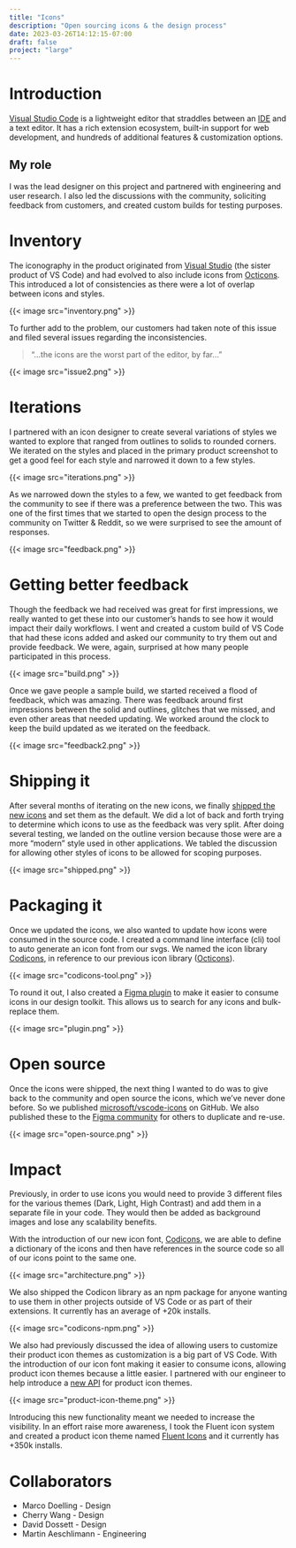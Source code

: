 ```yaml
---
title: "Icons"
description: "Open sourcing icons & the design process"
date: 2023-03-26T14:12:15-07:00
draft: false
project: "large"
---
```


# Introduction

[Visual Studio Code](https://code.visualstudio.com/) is a lightweight editor that straddles between an [IDE](https://en.wikipedia.org/wiki/Integrated_development_environment) and a text editor. It has a rich extension ecosystem, built-in support for web development, and hundreds of additional features & customization options.

## My role
I was the lead designer on this project and partnered with engineering and user research. I also led the discussions with the community, soliciting feedback from customers, and created custom builds for testing purposes.

# Inventory
The iconography in the product originated from [Visual Studio](https://visualstudio.microsoft.com/vs/) (the sister product of VS Code) and had evolved to also include icons from [Octicons](https://primer.github.io/octicons/). This introduced a lot of consistencies as there were a lot of overlap between icons and styles.

{{< image src="inventory.png" >}}

To further add to the problem, our customers had taken note of this issue and filed several issues regarding the inconsistencies.

> “…the icons are the worst part of the editor, by far…”

{{< image src="issue2.png" >}}

# Iterations

I partnered with an icon designer to create several variations of styles we wanted to explore that ranged from outlines to solids to rounded corners. We iterated on the styles and placed in the primary product screenshot to get a good feel for each style and narrowed it down to a few styles.

{{< image src="iterations.png" >}}

As we narrowed down the styles to a few, we wanted to get feedback from the community to see if there was a preference between the two. This was one of the first times that we started to open the design process to the community on Twitter & Reddit, so we were surprised to see the amount of responses.

{{< image src="feedback.png" >}}

# Getting better feedback

Though the feedback we had received was great for first impressions, we really wanted to get these into our customer’s hands to see how it would impact their daily workflows. I went and created a custom build of VS Code that had these icons added and asked our community to try them out and provide feedback. We were, again, surprised at how many people participated in this process.

{{< image src="build.png" >}}

Once we gave people a sample build, we started received a flood of feedback, which was amazing. There was feedback around first impressions between the solid and outlines, glitches that we missed, and even other areas that needed updating. We worked around the clock to keep the build updated as we iterated on the feedback.

{{< image src="feedback2.png" >}}

# Shipping it

After several months of iterating on the new icons, we finally [shipped the new icons](https://code.visualstudio.com/updates/v1_37#_new-product-icons) and set them as the default. We did a lot of back and forth trying to determine which icons to use as the feedback was very split. After doing several testing, we landed on the outline version because those were are a more “modern” style used in other applications. We tabled the discussion for allowing other styles of icons to be allowed for scoping purposes.

{{< image src="shipped.png" >}}

# Packaging it

Once we updated the icons, we also wanted to update how icons were consumed in the source code. I created a command line interface (cli) tool to auto generate an icon font from our svgs. We named the icon library [Codicons](https://github.com/microsoft/vscode-codicons/), in reference to our previous icon library ([Octicons](https://primer.style/design/foundations/icons/)).

{{< image src="codicons-tool.png" >}}

To round it out, I also created a [Figma plugin](https://www.figma.com/community/plugin/786075219184960694) to make it easier to consume icons in our design toolkit. This allows us to search for any icons and bulk-replace them.

{{< image src="plugin.png" >}}

# Open source

Once the icons were shipped, the next thing I wanted to do was to give back to the community and open source the icons, which we’ve never done before. So we published [microsoft/vscode-icons](https://github.com/microsoft/vscode-icons) on GitHub. We also published these to the [Figma community](https://www.figma.com/community/file/768673354734944365) for others to duplicate and re-use.

{{< image src="open-source.png" >}}

# Impact
Previously, in order to use icons you would need to provide 3 different files for the various themes (Dark, Light, High Contrast) and add them in a separate file in your code. They would then be added as background images and lose any scalability benefits.

With the introduction of our new icon font, [Codicons](https://github.com/microsoft/vscode-codicons/), we are able to define a dictionary of the icons and then have references in the source code so all of our icons point to the same one.

{{< image src="architecture.png" >}}

We also shipped the Codicon library as an npm package for anyone wanting to use them in other projects outside of VS Code or as part of their extensions. It currently has an average of +20k installs.

{{< image src="codicons-npm.png" >}}

We also had previously discussed the idea of allowing users to customize their product icon themes as customization is a big part of VS Code. With the introduction of our icon font making it easier to consume icons, allowing product icon themes because a little easier. I partnered with our engineer to help introduce a [new API](https://code.visualstudio.com/api/extension-guides/product-icon-theme) for product icon themes.

{{< image src="product-icon-theme.png" >}}

Introducing this new functionality meant we needed to increase the visibility. In an effort raise more awareness, I took the Fluent icon system and created a product icon theme named [Fluent Icons](https://marketplace.visualstudio.com/items?itemName=miguelsolorio.fluent-icons) and it currently has +350k installs.

# Collaborators

- Marco Doelling - Design
- Cherry Wang - Design
- David Dossett - Design
- Martin Aeschlimann - Engineering